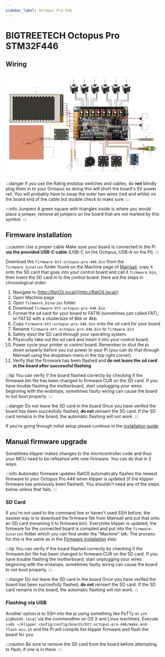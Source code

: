 ```yaml
---
sidebar_label: Octopus Pro 446
---
```


# BIGTREETECH Octopus Pro STM32F446

## Wiring

![BTT Octopus Pro STM32F446 Wiring Diagram](_media/octopus-pro-wiring.png)

:::danger if you use the Ratrig endstop switches and cables, do **not** blindly plug them in to your Octopus as doing this will short the board's 5V power rail.
You will probably have to swap the outer two wires (red and white) on the board end of the cable but double check to make sure.
:::

:::info Jumpers
A green square with triangles inside is where you would place a jumper, remove all jumpers on the board that are not marked by this symbol.
:::

## Firmware installation

:::caution Use a proper cable
Make sure your board is connected to the Pi **via the provided USB-C cable** (USB-C on the Octopus, USB-A on the Pi).
:::

Download the `firmware-btt-octopus-pro-446.bin` from the `firmware_binaries` folder found on the Machine page of [Mainsail](http://RatOS.local/), copy it onto the SD card that goes into your control board and call it `firmware.bin`, then insert the SD card in to the control board. Here are the steps in chronological order:

1.  Navigate to [http://RatOS.local/](http://RatOS.local/)
2.  Open Machine page
3.  Open `firmware_binaries` folder
4.  Download `firmware-btt-octopus-pro-446.bin`
5.  Format the sd card for your board to FAT16 (sometimes just called FAT), or FAT32 with a clustersize of 8kb or 4kb.
6.  Copy `firmware-btt-octopus-pro-446.bin` onto the sd card for your board
7.  Rename `firmware-btt-octopus-pro-446.bin` to `firmware.bin`
8.  Safely eject the SD card through your operating system.
9.  Physically take out the sd card and insert it into your control board.
10. Power cycle your printer or control board. Remember to shut the pi down properly before you cut power to your Pi (you can do that through Mainsail using the dropdown menu in the top right corner).
11. Verify that the firmware has been flashed and **do not leave the sd card in the board after successful flashing**

:::tip
You can verify if the board flashed correctly by checking if the firmware.bin file has been changed to firmware.CUR on the SD card. If you have trouble flashing the motherboard, start unplugging your wires beginning with the endstops, sometimes faulty wiring can cause the board to not boot properly.
:::

:::danger Do not leave the SD card in the board
Once you have verifed the board has been succesfully flashed, **do not** reinsert the SD card. If the SD card remains in the board, the automatic flashing will not work.
:::

If you're going through initial setup please continue in the [installation guide](installation.md#setup)

## Manual firmware upgrade

Sometimes klipper makes changes to the microcontroller code and thus your MCU need to be reflashed with new firmware. You can do that in 2 ways.

:::info Automatic firmware updates
RatOS automatically flashes the newest firmware to your
Octopus Pro 446 when klipper is updated (if the klipper firmware has previously been flashed).
You shouldn't need any of the steps below unless that fails.
:::

### SD Card

If you're not used to the command line or haven't used SSH before, the easiest way is to download the firmware file from Mainsail and put that onto an SD card (renaming it to firmware.bin). Everytime klipper is updated, the firmware for the connected board is compiled and put into the `firmware-binaries` folder which you can find under the "Machine" tab. The process for this is the same as in the [Firmware Installation](#firmware-installation) step.

:::tip
You can verify if the board flashed correctly by checking if the firmware.bin file has been changed to firmware.CUR on the SD card. If you have trouble flashing the motherboard, start unplugging your wires beginning with the endstops, sometimes faulty wiring can cause the board to not boot properly.
:::

:::danger Do not leave the SD card in the board
Once you have verifed the board has been succesfully flashed, **do not** reinsert the SD card. If the SD card remains in the board, the automatic flashing will not work.
:::

### Flashing via USB

Another option is to SSH into the pi using something like PuTTy or `ssh pi@RatOS.local` via the commandline on OS X and Linux machines. Execute `sudo ~/klipper_config/config/boards/btt-octopus-pro-446/make-and-flash-mcu.sh` and the Pi will compile the klipper firmware and flash the board for you.

:::caution
Be sure to remove the SD card from the board before attempting to flash, if one is in there.
:::
